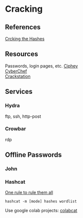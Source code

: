 # Cracking 
## References 
[Crcking the Hashes](https://zweilosec.gitbook.io/hackers-rest/os-agnostic/password-cracking/cracking-the-hashes) 
## Resources
Passwords, login pages, etc.
[Ciphey](https://github.com/Ciphey/Ciphey)  
[CyberChef](https://gchq.github.io/CyberChef/)  
[Crackstation](https://crackstation.net/) 

## Services 
### Hydra
ftp, ssh, http-post 
### Crowbar 
rdp  

## Offline Passwords  
### John 

### Hashcat  
[One rule to rule them all](https://github.com/NotSoSecure/password_cracking_rules)  

    hashcat -m [mode] hashes wordlist    
    
Use google colab projects: [colabcat](https://github.com/someshkar/colabcat)  

